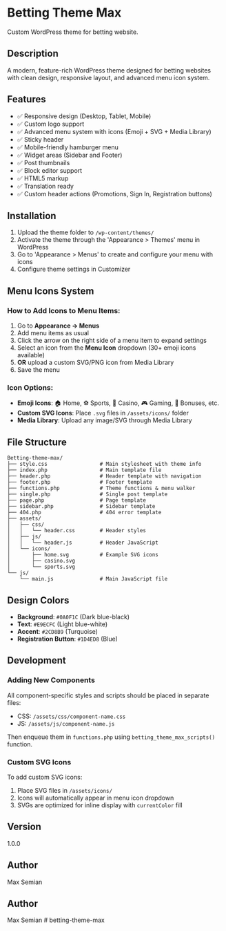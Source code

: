 # Betting Theme Max

Custom WordPress theme for betting website.

## Description

A modern, feature-rich WordPress theme designed for betting websites with clean design, responsive layout, and advanced menu icon system.

## Features

- ✅ Responsive design (Desktop, Tablet, Mobile)
- ✅ Custom logo support
- ✅ Advanced menu system with icons (Emoji + SVG + Media Library)
- ✅ Sticky header
- ✅ Mobile-friendly hamburger menu
- ✅ Widget areas (Sidebar and Footer)
- ✅ Post thumbnails
- ✅ Block editor support
- ✅ HTML5 markup
- ✅ Translation ready
- ✅ Custom header actions (Promotions, Sign In, Registration buttons)

## Installation

1. Upload the theme folder to `/wp-content/themes/`
2. Activate the theme through the 'Appearance > Themes' menu in WordPress
3. Go to 'Appearance > Menus' to create and configure your menu with icons
4. Configure theme settings in Customizer

## Menu Icons System

### How to Add Icons to Menu Items:

1. Go to **Appearance → Menus**
2. Add menu items as usual
3. Click the arrow on the right side of a menu item to expand settings
4. Select an icon from the **Menu Icon** dropdown (30+ emoji icons available)
5. **OR** upload a custom SVG/PNG icon from Media Library
6. Save the menu

### Icon Options:

- **Emoji Icons**: 🏠 Home, ⚽ Sports, 🎰 Casino, 🎮 Gaming, 🎁 Bonuses, etc.
- **Custom SVG Icons**: Place `.svg` files in `/assets/icons/` folder
- **Media Library**: Upload any image/SVG through Media Library

## File Structure

```
Betting-theme-max/
├── style.css                 # Main stylesheet with theme info
├── index.php                 # Main template file
├── header.php                # Header template with navigation
├── footer.php                # Footer template
├── functions.php             # Theme functions & menu walker
├── single.php                # Single post template
├── page.php                  # Page template
├── sidebar.php               # Sidebar template
├── 404.php                   # 404 error template
├── assets/
│   ├── css/
│   │   └── header.css        # Header styles
│   ├── js/
│   │   └── header.js         # Header JavaScript
│   └── icons/
│       ├── home.svg          # Example SVG icons
│       ├── casino.svg
│       └── sports.svg
└── js/
    └── main.js               # Main JavaScript file
```

## Design Colors

- **Background**: `#0A0F1C` (Dark blue-black)
- **Text**: `#E9ECFC` (Light blue-white)
- **Accent**: `#2CD8B9` (Turquoise)
- **Registration Button**: `#1D4ED8` (Blue)

## Development

### Adding New Components

All component-specific styles and scripts should be placed in separate files:
- CSS: `/assets/css/component-name.css`
- JS: `/assets/js/component-name.js`

Then enqueue them in `functions.php` using `betting_theme_max_scripts()` function.

### Custom SVG Icons

To add custom SVG icons:
1. Place SVG files in `/assets/icons/`
2. Icons will automatically appear in menu icon dropdown
3. SVGs are optimized for inline display with `currentColor` fill

## Version

1.0.0

## Author

Max Semian

## Author

Max Semian
#   b e t t i n g - t h e m e - m a x 
 
 